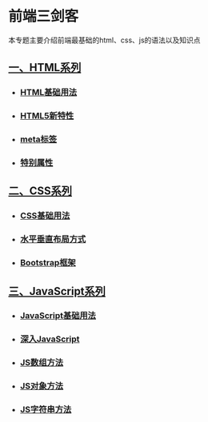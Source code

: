 # 前端三剑客

本专题主要介绍前端最基础的html、css、js的语法以及知识点

## [一、HTML系列](../../html/)

- ### [HTML基础用法](../../html/HTML)

- ### [HTML5新特性](../../html/HTML5)

- ### [meta标签](../../html/meta)

- ### [特别属性](../../html/special)

## [二、CSS系列](../../css/)

- ### [CSS基础用法](../../css/CSS)

- ### [水平垂直布局方式](../../css/horizontal-vertical)

- ### [Bootstrap框架](../../css/Bootstrap)

## [三、JavaScript系列](../../js/)

- ### [JavaScript基础用法](../../js/JavaScript)

- ### [深入JavaScript](../../js/JS-Depth)

- ### [JS数组方法](../../js/JS-Array)

- ### [JS对象方法](../../js/JS-Object)

- ### [JS字符串方法](../../js/JS-String)